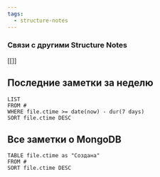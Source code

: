 ```yaml
---
tags:
  - structure-notes
---
```

### Связи с другими Structure Notes

[[]]

## Последние заметки за неделю

```dataview
LIST
FROM #  
WHERE file.ctime >= date(now) - dur(7 days)
SORT file.ctime DESC
```

## Все заметки о MongoDB

```dataview
TABLE file.ctime as "Создана"
FROM # 
SORT file.ctime DESC
```

